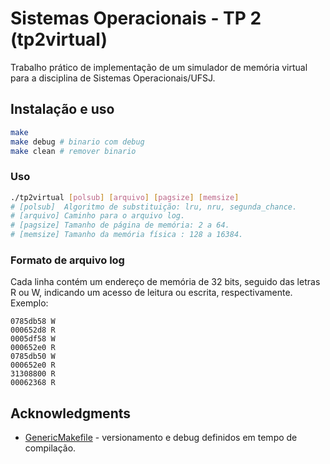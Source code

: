 # Sistemas Operacionais - TP 2 (tp2virtual)

Trabalho prático de implementação de um simulador de memória virtual para a disciplina de Sistemas Operacionais/UFSJ.

## Instalação e uso

``` bash
make
make debug # binario com debug
make clean # remover binario
```

### Uso

``` bash
./tp2virtual [polsub] [arquivo] [pagsize] [memsize]
# [polsub]  Algoritmo de substituição: lru, nru, segunda_chance.
# [arquivo] Caminho para o arquivo log.
# [pagsize] Tamanho de página de memória: 2 a 64.
# [memsize] Tamanho da memória física : 128 a 16384.
```

### Formato de arquivo log

Cada linha contém um endereço de memória de 32 bits, seguido das letras R ou W, indicando um acesso de leitura ou escrita, respectivamente. Exemplo: 

``` text
0785db58 W
000652d8 R
0005df58 W
000652e0 R
0785db50 W
000652e0 R
31308800 R
00062368 R
```

## Acknowledgments

*   [GenericMakefile](https://github.com/mbcrawfo/GenericMakefile) - versionamento e debug definidos em tempo de compilação.
